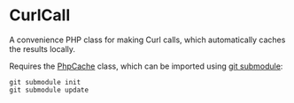 # CurlCall

A convenience PHP class for making Curl calls, which automatically caches the results locally.  

Requires the [PhpCache][1] class, which can be imported using [git submodule][2]:

    git submodule init
    git submodule update

[1]: http://github.com/NeilCrosby/phpcache/tree
[2]: http://book.git-scm.com/5_submodules.html
